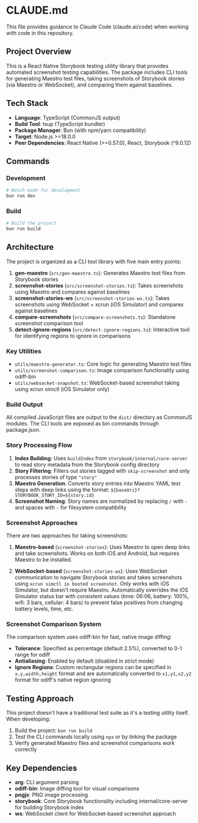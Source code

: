 # CLAUDE.md

This file provides guidance to Claude Code (claude.ai/code) when working with code in this repository.

## Project Overview

This is a React Native Storybook testing utility library that provides automated screenshot testing capabilities. The package includes CLI tools for generating Maestro test files, taking screenshots of Storybook stories (via Maestro or WebSocket), and comparing them against baselines.

## Tech Stack

- **Language**: TypeScript (CommonJS output)
- **Build Tool**: tsup (TypeScript bundler)
- **Package Manager**: Bun (with npm/yarn compatibility)
- **Target**: Node.js >=18.0.0
- **Peer Dependencies**: React Native (>=0.57.0), React, Storybook (^9.0.12)

## Commands

### Development

```bash
# Watch mode for development
bun run dev
```

### Build

```bash
# Build the project
bun run build
```

## Architecture

The project is organized as a CLI tool library with five main entry points:

1. **gen-maestro** (`src/gen-maestro.ts`): Generates Maestro test files from Storybook stories
2. **screenshot-stories** (`src/screenshot-stories.ts`): Takes screenshots using Maestro and compares against baselines
3. **screenshot-stories-ws** (`src/screenshot-stories-ws.ts`): Takes screenshots using WebSocket + xcrun (iOS Simulator) and compares against baselines
4. **compare-screenshots** (`src/compare-screenshots.ts`): Standalone screenshot comparison tool
5. **detect-ignore-regions** (`src/detect-ignore-regions.ts`): Interactive tool for identifying regions to ignore in comparisons

### Key Utilities

- `utils/maestro-generator.ts`: Core logic for generating Maestro test files
- `utils/screenshot-comparison.ts`: Image comparison functionality using odiff-bin
- `utils/websocket-snapshot.ts`: WebSocket-based screenshot taking using xcrun simctl (iOS Simulator only)

### Build Output

All compiled JavaScript files are output to the `dist/` directory as CommonJS modules. The CLI tools are exposed as bin commands through package.json.

### Story Processing Flow

1. **Index Building**: Uses `buildIndex` from `storybook/internal/core-server` to read story metadata from the Storybook config directory
2. **Story Filtering**: Filters out stories tagged with `skip-screenshot` and only processes stories of type `"story"`
3. **Maestro Generation**: Converts story entries into Maestro YAML test steps with deep links using the format: `${baseUri}?STORYBOOK_STORY_ID=${story.id}`
4. **Screenshot Naming**: Story names are normalized by replacing `/` with `-` and spaces with `-` for filesystem compatibility

### Screenshot Approaches

There are two approaches for taking screenshots:

1. **Maestro-based** (`screenshot-stories`): Uses Maestro to open deep links and take screenshots. Works on both iOS and Android, but requires Maestro to be installed.

2. **WebSocket-based** (`screenshot-stories-ws`): Uses WebSocket communication to navigate Storybook stories and takes screenshots using `xcrun simctl io booted screenshot`. Only works with iOS Simulator, but doesn't require Maestro. Automatically overrides the iOS Simulator status bar with consistent values (time: 06:06, battery: 100%, wifi: 3 bars, cellular: 4 bars) to prevent false positives from changing battery levels, time, etc.

### Screenshot Comparison System

The comparison system uses odiff-bin for fast, native image diffing:

- **Tolerance**: Specified as percentage (default 2.5%), converted to 0-1 range for odiff
- **Antialiasing**: Enabled by default (disabled in strict mode)
- **Ignore Regions**: Custom rectangular regions can be specified in `x,y,width,height` format and are automatically converted to `x1,y1,x2,y2` format for odiff's native region ignoring

## Testing Approach

This project doesn't have a traditional test suite as it's a testing utility itself. When developing:

1. Build the project: `bun run build`
2. Test the CLI commands locally using `npx` or by linking the package
3. Verify generated Maestro files and screenshot comparisons work correctly

## Key Dependencies

- **arg**: CLI argument parsing
- **odiff-bin**: Image diffing tool for visual comparisons
- **pngjs**: PNG image processing
- **storybook**: Core Storybook functionality including internal/core-server for building Storybook index
- **ws**: WebSocket client for WebSocket-based screenshot approach